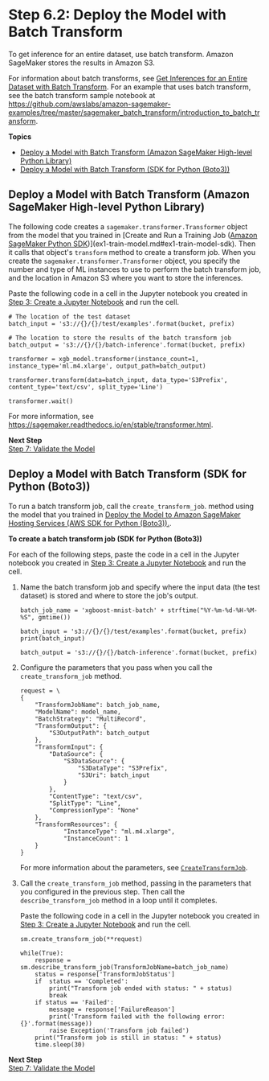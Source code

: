 # Step 6\.2: Deploy the Model with Batch Transform<a name="ex1-batch-transform"></a>

To get inference for an entire dataset, use batch transform\. Amazon SageMaker stores the results in Amazon S3\.

For information about batch transforms, see [Get Inferences for an Entire Dataset with Batch Transform](how-it-works-batch.md)\. For an example that uses batch transform, see the batch transform sample notebook at [https://github\.com/awslabs/amazon\-sagemaker\-examples/tree/master/sagemaker\_batch\_transform/introduction\_to\_batch\_transform](https://github.com/awslabs/amazon-sagemaker-examples/tree/master/sagemaker_batch_transform/introduction_to_batch_transform)\.

**Topics**
+ [Deploy a Model with Batch Transform \(Amazon SageMaker High\-level Python Library\)](#ex1-batch-transform-api-high-level)
+ [Deploy a Model with Batch Transform \(SDK for Python \(Boto3\)\)](#ex1-batch-transform-api-low-level)

## Deploy a Model with Batch Transform \(Amazon SageMaker High\-level Python Library\)<a name="ex1-batch-transform-api-high-level"></a>

The following code creates a `sagemaker.transformer.Transformer` object from the model that you trained in [Create and Run a Training Job \([Amazon SageMaker Python SDK](https://sagemaker.readthedocs.io)\)](ex1-train-model.md#ex1-train-model-sdk)\. Then it calls that object's `transform` method to create a transform job\. When you create the `sagemaker.transformer.Transformer` object, you specify the number and type of ML instances to use to perform the batch transform job, and the location in Amazon S3 where you want to store the inferences\. 

Paste the following code in a cell in the Jupyter notebook you created in [Step 3: Create a Jupyter Notebook](ex1-prepare.md) and run the cell\.

```
# The location of the test dataset
batch_input = 's3://{}/{}/test/examples'.format(bucket, prefix)

# The location to store the results of the batch transform job
batch_output = 's3://{}/{}/batch-inference'.format(bucket, prefix)

transformer = xgb_model.transformer(instance_count=1, instance_type='ml.m4.xlarge', output_path=batch_output)

transformer.transform(data=batch_input, data_type='S3Prefix', content_type='text/csv', split_type='Line')

transformer.wait()
```

 For more information, see [https://sagemaker\.readthedocs\.io/en/stable/transformer\.html](https://sagemaker.readthedocs.io/en/stable/transformer.html)\.

**Next Step**  
[Step 7: Validate the Model](ex1-test-model.md)

## Deploy a Model with Batch Transform \(SDK for Python \(Boto3\)\)<a name="ex1-batch-transform-api-low-level"></a>

To run a batch transform job, call the `create_transform_job`\. method using the model that you trained in [Deploy the Model to Amazon SageMaker Hosting Services \(AWS SDK for Python \(Boto3\)\)\.](ex1-deploy-model.md#ex1-deploy-model-boto)\.

**To create a batch transform job \(SDK for Python \(Boto3\)\)**

For each of the following steps, paste the code in a cell in the Jupyter notebook you created in [Step 3: Create a Jupyter Notebook](ex1-prepare.md) and run the cell\.

1. Name the batch transform job and specify where the input data \(the test dataset\) is stored and where to store the job's output\.

   ```
   batch_job_name = 'xgboost-mnist-batch' + strftime("%Y-%m-%d-%H-%M-%S", gmtime())
   
   batch_input = 's3://{}/{}/test/examples'.format(bucket, prefix)
   print(batch_input)
   
   batch_output = 's3://{}/{}/batch-inference'.format(bucket, prefix)
   ```

1. Configure the parameters that you pass when you call the `create_transform_job` method\. 

   ```
   request = \
   {
       "TransformJobName": batch_job_name,
       "ModelName": model_name,
       "BatchStrategy": "MultiRecord",
       "TransformOutput": {
           "S3OutputPath": batch_output
       },
       "TransformInput": {
           "DataSource": {
               "S3DataSource": {
                   "S3DataType": "S3Prefix",
                   "S3Uri": batch_input 
               }
           },
           "ContentType": "text/csv",
           "SplitType": "Line",
           "CompressionType": "None"
       },
       "TransformResources": {
               "InstanceType": "ml.m4.xlarge",
               "InstanceCount": 1
       }
   }
   ```

   For more information about the parameters, see [ `CreateTransformJob`](https://docs.aws.amazon.com/sagemaker/latest/APIReference/API_CreateTransformJob.html)\.

1. Call the `create_transform_job` method, passing in the parameters that you configured in the previous step\. Then call the `describe_transform_job` method in a loop until it completes\.

   Paste the following code in a cell in the Jupyter notebook you created in [Step 3: Create a Jupyter Notebook](ex1-prepare.md) and run the cell\.

   ```
   sm.create_transform_job(**request)
                               
   while(True):
       response = sm.describe_transform_job(TransformJobName=batch_job_name)
       status = response['TransformJobStatus']
       if  status == 'Completed':
           print("Transform job ended with status: " + status)
           break
       if status == 'Failed':
           message = response['FailureReason']
           print('Transform failed with the following error: {}'.format(message))
           raise Exception('Transform job failed') 
       print("Transform job is still in status: " + status)    
       time.sleep(30)
   ```

**Next Step**  
[Step 7: Validate the Model](ex1-test-model.md)